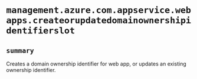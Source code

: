 # `management.azure.com.appservice.webapps.createorupdatedomainownershipidentifierslot`

## `summary`
Creates a domain ownership identifier for web app, or updates an existing ownership identifier.


